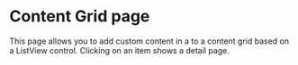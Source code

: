 ﻿# Content Grid page

This page allows you to add custom content in a to a content grid based on a ListView control. Clicking on an item shows a detail page.
